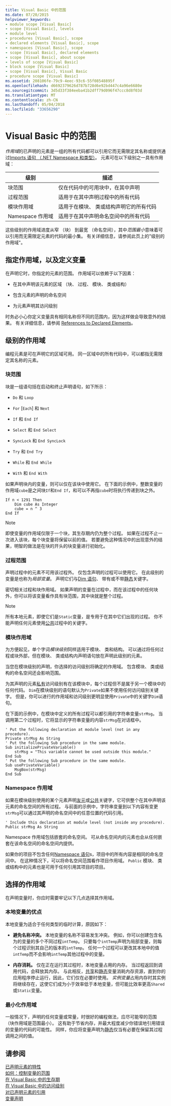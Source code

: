 ```yaml
---
title: Visual Basic 中的范围
ms.date: 07/20/2015
helpviewer_keywords:
- module scope [Visual Basic]
- scope [Visual Basic], levels
- module level
- procedures [Visual Basic], scope
- declared elements [Visual Basic], scope
- namespaces [Visual Basic], scope
- scope [Visual Basic], declared elements
- scope [Visual Basic], about scope
- levels of scope [Visual Basic]
- block scope [Visual Basic]
- scope [Visual Basic], Visual Basic
- procedure scope [Visual Basic]
ms.assetid: 208106fe-79c9-4eec-93c6-55f08548895f
ms.openlocfilehash: d6692379626d787b728d6e92bd447c4a96e6680e
ms.sourcegitcommit: 3d5d33f384eeba41b2dff79d096f47ccc8d8f03d
ms.translationtype: MT
ms.contentlocale: zh-CN
ms.lasthandoff: 05/04/2018
ms.locfileid: "33656290"
---
```

# <a name="scope-in-visual-basic"></a>Visual Basic 中的范围
*作用域*的已声明的元素是一组的所有代码都可以引用它而无需限定其名称或提供通过[Imports 语句 （.NET Namespace 和类型）](../../../../visual-basic/language-reference/statements/imports-statement-net-namespace-and-type.md)。 元素可在以下级别之一具有作用域：  
  
|级别|描述|  
|-----------|-----------------|  
|块范围|仅在代码中的可用块中，在其中声明|  
|过程范围|适用于在其中声明过程中的所有代码|  
|模块作用域|适用于在模块、 类或结构声明它的所有代码|  
|Namespace 作用域|适用于在其中声明命名空间中的所有代码|  
  
 这些级别的作用域进度从窄 （块） 到最宽 （命名空间），其中*范围最小*意味着可以引用而无需限定元素的代码的最小集。 有关详细信息，请参阅此页上的"级别的作用域"。  
  
## <a name="specifying-scope-and-defining-variables"></a>指定作用域，以及定义变量  
 在声明它时，你指定的元素的范围。 作用域可以依赖于以下因素：  
  
-   在其中声明该元素的区域 （块、 过程、 模块、 类或结构）  
  
-   包含元素的声明的命名空间  
  
-   为元素声明其访问级别  
  
 时务必小心你定义变量具有相同名称但不同的范围内，因为这样做会导致意外的结果。 有关详细信息，请参阅 [References to Declared Elements](../../../../visual-basic/programming-guide/language-features/declared-elements/references-to-declared-elements.md)。  
  
## <a name="levels-of-scope"></a>级别的作用域  
 编程元素是可在声明它的区域可用。 同一区域中的所有代码中，可以都指无需限定其名称的元素。  
  
### <a name="block-scope"></a>块范围  
 块是一组语句括在启动和终止声明语句，如下所示：  
  
-   `Do` 和 `Loop`  
  
-   `For` [`Each`] 和 `Next`  
  
-   `If` 和 `End If`  
  
-   `Select` 和 `End Select`  
  
-   `SyncLock` 和 `End SyncLock`  
  
-   `Try` 和 `End Try`  
  
-   `While` 和 `End While`  
  
-   `With` 和 `End With`  
  
 如果声明块内的变量，则可以仅在该块中使用它。 在下面的示例中，整数变量的作用域`cube`是之间块`If`和`End If`，和可以不再指`cube`时将执行传递到块之外。  
  
```  
If n < 1291 Then  
    Dim cube As Integer  
    cube = n ^ 3  
End If  
```  
  
> [!NOTE]
>  即使变量的作用域仅限于一个块，其生存期内仍为整个过程。 如果在过程不止一次进入该块，每个块变量将保留以前的值。 若要避免这种情况中的出现意外的结果，明智的做法是在块的开头的块变量进行初始化。  
  
### <a name="procedure-scope"></a>过程范围  
 声明过程中的元素不可用该过程外。 仅包含声明的过程可以使用它。 在此级别的变量是也称为*局部变量*。 声明它们与[Dim 语句](../../../../visual-basic/language-reference/statements/dim-statement.md)、 带有或不带[静态](../../../../visual-basic/language-reference/modifiers/static.md)关键字。  
  
 密切相关过程和块作用域。 如果声明的变量在过程中，而在该过程中的任何块外，你可以将该变量看作具有块范围，其中块就是整个过程。  
  
> [!NOTE]
>  所有本地元素，即使它们是`Static`变量，是专用于在其中它们出现的过程。 你不能声明任何元素使用[公共](../../../../visual-basic/language-reference/modifiers/public.md)过程中的关键字。  
  
### <a name="module-scope"></a>模块作用域  
 为方便起见，单个字词*模块级别*同样适用于模块、 类和结构。 可以通过将任何过程或块外部，但在模块、 类或结构内声明语句放在声明此级别的元素。  
  
 当您在模块级别的声明，你选择的访问级别将确定的作用域。 包含模块、 类或结构的命名空间还会影响范围。  
  
 为其声明的元素[私有](../../../../visual-basic/language-reference/modifiers/private.md)访问级别有在该模块中，每个过程但不是属于另一个模块中的任何代码。 `Dim`在模块级别的语句默认为`Private`如果不使用任何访问级别关键字。 但是，你可以进行的作用域和访问级别更明显使用`Private`中的关键字`Dim`语句。  
  
 在下面的示例中，在模块中定义的所有过程可以都引用的字符串变量`strMsg`。 当调用第二个过程时，它将显示的字符串变量的内容`strMsg`在对话框中。  
  
```  
' Put the following declaration at module level (not in any procedure).  
Private strMsg As String  
' Put the following Sub procedure in the same module.  
Sub initializePrivateVariable()  
    strMsg = "This variable cannot be used outside this module."  
End Sub  
' Put the following Sub procedure in the same module.  
Sub usePrivateVariable()  
    MsgBox(strMsg)  
End Sub  
```  
  
### <a name="namespace-scope"></a>Namespace 作用域  
 如果在模块级别使用的某个元素声明[友元](../../../../visual-basic/language-reference/modifiers/friend.md)或[公共](../../../../visual-basic/language-reference/modifiers/public.md)关键字，它可供整个在其中声明该元素的命名空间的所有过程。 与前面的示例中，字符串变量到以下内容有变更`strMsg`可以通过其声明的命名空间中的任意位置的代码引用。  
  
```  
' Include this declaration at module level (not inside any procedure).  
Public strMsg As String  
```  
  
 Namespace 作用域包括嵌套的命名空间。 可从命名空间内的元素也会从任何嵌套在该命名空间的命名空间内提供。  
  
 如果你的项目不包含任何[Namespace 语句](../../../../visual-basic/language-reference/statements/namespace-statement.md)s，项目中的所有内容是相同的命名空间中。 在这种情况下，可以将命名空间范围看作项目作用域。 `Public` 模块、 类或结构中的元素也是可用于任何引用其项目的项目。  
  
## <a name="choice-of-scope"></a>选择的作用域  
 在声明变量时，你应时需要牢记以下几点选择其作用域。  
  
### <a name="advantages-of-local-variables"></a>本地变量的优点  
 本地变量为适合于任何类型的临时计算，原因如下：  
  
-   **避免名称冲突。** 本地变量的名称不容易发生冲突。 例如，你可以创建包含名为的变量的多个不同过程`intTemp`。 只要每个`intTemp`声明为局部变量，则每个过程识别其自己的版本的`intTemp`。 任何一个过程可以更改其本地中的值`intTemp`而不会影响`intTemp`其他过程中的变量。  
  
-   **内存消耗。** 仅在正在运行其过程时，本地变量占用的内存。 当过程返回到调用代码，会释放其内存。 与此相反，[共享](../../../../visual-basic/language-reference/modifiers/shared.md)和[静态](../../../../visual-basic/language-reference/modifiers/static.md)变量消耗内存资源，直到你的应用程序停止运行，因此，它们仅在必要时使用。 *实例变量*占用内存时其实例将继续存在，这使它们成为小于效率低于本地变量，但可能比效率更高`Shared`或`Static`变量。  
  
### <a name="minimizing-scope"></a>最小化作用域  
 一般情况下，声明的任何变量或常量，时很好的编程做法，应尽可能窄的范围 （块作用域是范围最小）。 这有助于节省内存，并最大程度减少你错误地引用错误的变量的代码的可能性。 同样，你应将变量声明为[静态](../../../../visual-basic/language-reference/modifiers/static.md)仅当有必要在保留其过程调用之间的值。  
  
## <a name="see-also"></a>请参阅  
 [已声明元素的特性](../../../../visual-basic/programming-guide/language-features/declared-elements/declared-element-characteristics.md)  
 [如何：控制变量的范围](../../../../visual-basic/programming-guide/language-features/declared-elements/how-to-control-the-scope-of-a-variable.md)  
 [在 Visual Basic 中的生存期](../../../../visual-basic/programming-guide/language-features/declared-elements/lifetime.md)  
 [在 Visual Basic 中的访问级别](../../../../visual-basic/programming-guide/language-features/declared-elements/access-levels.md)  
 [对已声明元素的引用](../../../../visual-basic/programming-guide/language-features/declared-elements/references-to-declared-elements.md)  
 [变量声明](../../../../visual-basic/programming-guide/language-features/variables/variable-declaration.md)
